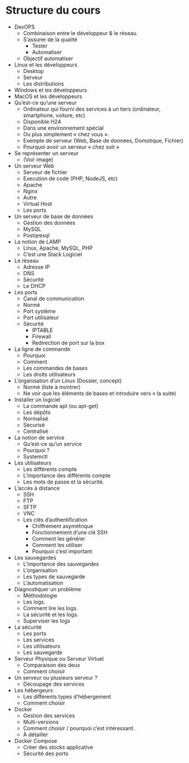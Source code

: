 # Structure du cours

- DevOPS
  - Combinaison entre le développeur & le réseau.
  - S’assurer de la qualité
    - Tester
    - Automatiser
  - Objectif automatiser
- Linux et les développeurs
  - Desktop
  - Serveur
  - Les distributions
- Windows et les développeurs
- MacOS et les développeurs
- Qu’est-ce qu’une serveur
  - Ordinateur qui fourni des services à un tiers (ordinateur, smartphone, voiture, etc)
  - Disponible H24
  - Dans une environnement spécial
  - Ou plus simplement « chez vous ».
  - Exemple de serveur (Web, Base de données, Domotique, Fichier)
  - Pourquoi avoir un serveur « chez soit »
- Se représenter un serveur
  - (Voir image)
- Un serveur Web
  - Serveur de fichier
  - Execution de code (PHP, NodeJS, etc)
  - Apache
  - Nginx
  - Autre
  - Virtual Host
  - Les ports
- Un serveur de base de données
  - Gestion des données
  - MySQL
  - Postqresql
- La notion de LAMP
  - Linux, Apache, MySQL, PHP
  - C’est une Stack Logiciel
- Le réseau
  - Adresse IP
  - DNS
  - Sécurité
  - Le DHCP
- Les ports
  - Canal de communication
  - Normé
  - Port système
  - Port utilisateur
  - Sécurité
    - IPTABLE
    - Firewall
    - Redirection de port sur la box
- La ligne de commande
  - Pourquoi
  - Comment
  - Les commandes de bases
  - Les droits utilisateurs
- L’organisation d’un Linux (Dossier, concept)
  - Normé (liste à montrer)
  - Ne voir que les éléments de bases et introduire vers « la suite)
- Installer un logiciel
  - La commande apt (ou apt-get)
  - Les dépôts
  - Normalisé
  - Sécurisé
  - Centralisé
- La notion de service
  - Qu’est-ce qu’un service
  - Pourquoi ?
  - Systemctl
- Les utilisateurs
  - Les différents compte
  - L’importance des différents compte
  - Les mots de passe et la sécurité.
- L’accès à distance
  - SSH
  - FTP
  - SFTP
  - VNC
  - Les clés d’authentification
    - Chiffrement asymétrique
    - Fonctionnement d’une clé SSH
    - Comment les générer
    - Comment les utiliser
    - Pourquoi c’est important
- Les sauvegardes
  - L’importance des sauvegardes
  - L’organisation
  - Les types de sauvegarde
  - L’automatisation
- Diagnostiquer un problème
  - Méthodologie
  - Les logs.
  - Comment lire les logs.
  - La sécurité et les logs.
  - Superviser les logs
- La sécurité
  - Les ports
  - Les services
  - Les utilisateurs
  - Les sauvegarde
- Serveur Physique ou Serveur Virtuel
  - Comparaison des deux
  - Comment choisir
- Un serveur ou plusieurs serveur ?
  - Découpage des services
- Les hébergeurs
  - Les différents types d'hébergement
  - Comment choisir
- Docker
  - Gestion des services
  - Multi-versions
  - Comment choisir / pourquoi c’est intéressant.
  - À détailler
- Docker Compose
  - Créer des stocks applicative
  - Sécurité des ports
